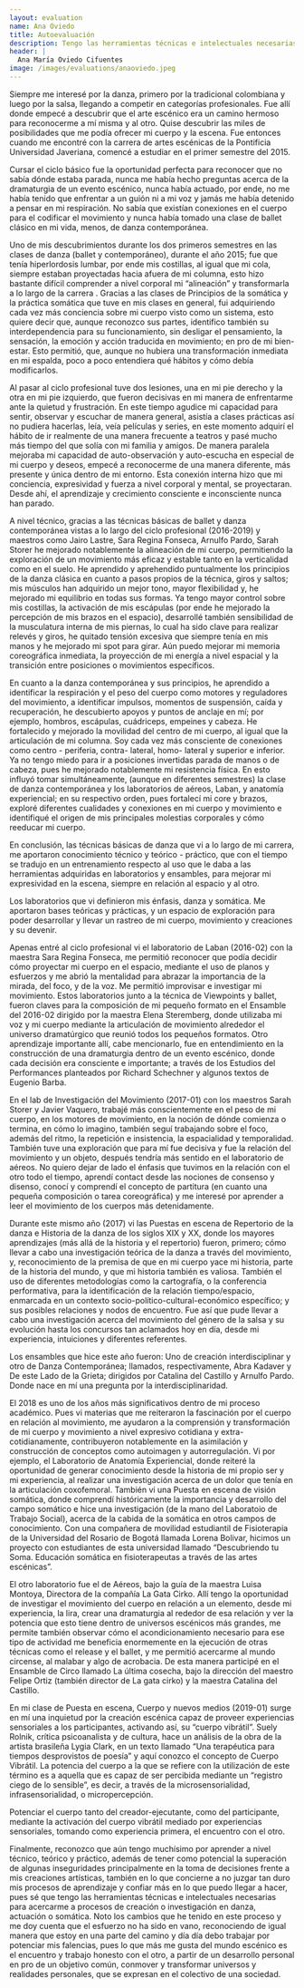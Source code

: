 ```yaml
---
layout: evaluation
name: Ana Oviedo
title: Autoevaluación
description: Tengo las herramientas técnicas e intelectuales necesarias para acercarme a procesos de creación o investigación en danza, actuación o somática.
header: |
  Ana María Oviedo Cifuentes
image: /images/evaluations/anaoviedo.jpeg
---
```



Siempre me interesé por la danza, primero por la tradicional colombiana y luego por la salsa, llegando a competir en categorías profesionales. Fue allí donde empecé a descubrir que el arte escénico era un camino hermoso para reconocerme a mí misma y al otro. Quise descubrir las miles de posibilidades que me podía ofrecer mi cuerpo y la escena. Fue entonces cuando me encontré con la carrera de artes escénicas de la Pontificia Universidad Javeriana, comencé a estudiar en el primer semestre del 2015.

Cursar el ciclo básico fue la oportunidad perfecta para reconocer que no sabía dónde estaba parada, nunca me había hecho preguntas acerca de la dramaturgia de un evento escénico, nunca había actuado, por ende, no me había tenido que enfrentar a un guión ni a mi voz y jamás me había detenido a pensar en mi respiración. No sabía que existían conexiones en el cuerpo para el codificar el movimiento y nunca había tomado una clase de ballet clásico en mi vida, menos, de danza contemporánea.

Uno de mis descubrimientos durante los dos primeros semestres en las clases de danza (ballet y contemporáneo), durante el año 2015; fue que tenía hiperlordosis lumbar, por ende mis costillas, al igual que mi cola, siempre estaban proyectadas hacia afuera de mi columna, esto hizo bastante difícil comprender a nivel corporal mi “alineación” y transformarla a lo largo de la carrera . Gracias a las clases de Principios de la somática y la práctica somática que tuve en mis clases en general, fui adquiriendo cada vez más conciencia sobre mi cuerpo visto como un sistema, esto quiere decir que, aunque reconozco sus partes, identifico también su interdependencia para su funcionamiento, sin desligar el pensamiento, la sensación, la emoción y acción traducida en movimiento; en pro de mi bien-estar. Esto permitió, que, aunque no hubiera una transformación inmediata en mi espalda, poco a poco entendiera qué hábitos y cómo debía modificarlos.

Al pasar al ciclo profesional tuve dos lesiones, una en mi pie derecho y la otra en mi pie izquierdo, que fueron decisivas en mi manera de enfrentarme ante la quietud y frustración. En este tiempo agudice mi capacidad para sentir, observar y escuchar de manera general, asistía a clases prácticas así no pudiera hacerlas, leía, veía películas y series, en este momento adquirí el hábito de ir realmente de una manera frecuente a teatros y pasé mucho más tiempo del que solía con mi familia y amigos. De manera paralela mejoraba mi capacidad de auto-observación y auto-escucha en especial de mi cuerpo y deseos, empecé a reconocerme de una manera diferente, más presente y única dentro de mi entorno. Esta conexión interna hizo que mi conciencia, expresividad y fuerza a nivel corporal y mental, se proyectaran. Desde ahí, el aprendizaje y crecimiento consciente e inconsciente nunca han parado.

A nivel técnico, gracias a las técnicas básicas de ballet y danza contemporánea vistas a lo largo del ciclo profesional (2016-2019) y maestros como Jairo Lastre, Sara Regina Fonseca, Arnulfo Pardo, Sarah Storer he mejorado notablemente la alineación de mi cuerpo, permitiendo la exploración de un movimiento más eficaz y estable tanto en la verticalidad como en el suelo. He aprendido y aprehendido puntualmente los principios de la danza clásica en cuanto a pasos propios de la técnica, giros y saltos; mis músculos han adquirido un mejor tono, mayor flexibilidad y, he mejorado mi equilibrio en todas sus formas. Ya tengo mayor control sobre mis costillas, la activación de mis escápulas (por ende he mejorado la percepción de mis brazos en el espacio), desarrollé también sensibilidad de la musculatura interna de mis piernas, lo cual ha sido clave para realizar relevés y giros, he quitado tensión excesiva que siempre tenía en mis manos y he mejorado mi spot para girar. Aún puedo mejorar mi memoria coreográfica inmediata, la proyección de mi energía a nivel espacial y la transición entre posiciones o movimientos específicos.

En cuanto a la danza contemporánea y sus principios, he aprendido a identificar la respiración y el peso del cuerpo como motores y reguladores del movimiento, a identificar impulsos, momentos de suspensión, caída y recuperación, he descubierto apoyos y puntos de anclaje en mí; por ejemplo, hombros, escápulas, cuádriceps, empeines y cabeza. He fortalecido y mejorado la movilidad del centro de mi cuerpo, al igual que la articulación de mi columna. Soy cada vez más consciente de conexiones como centro - periferia, contra- lateral, homo- lateral y superior e inferior. Ya no tengo miedo para ir a posiciones invertidas parada de manos o de cabeza, pues he mejorado notablemente mi resistencia física. En esto influyó tomar simultáneamente, (aunque en diferentes semestres) la clase de danza contemporánea y los laboratorios de aéreos, Laban, y anatomía experiencial;  en su respectivo orden, pues fortalecí mi core y brazos, exploré diferentes cualidades y conexiones en mi cuerpo y movimiento e identifiqué el origen de mis principales molestias corporales y cómo reeducar mi cuerpo.

En conclusión, las técnicas básicas de danza que vi a lo largo de mi carrera, me aportaron conocimiento técnico y teórico - práctico, que con el tiempo se tradujo en un entrenamiento respecto al uso que le daba a las herramientas adquiridas en laboratorios y ensambles, para mejorar mi expresividad en la escena, siempre en relación al espacio y al otro.

Los laboratorios que vi definieron mis énfasis, danza y somática. Me aportaron bases teóricas y prácticas, y un espacio de exploración  para poder desarrollar y llevar un rastreo de mi cuerpo, movimiento y creaciones y su devenir.

 Apenas entré al ciclo profesional vi el laboratorio de Laban (2016-02) con la maestra Sara Regina Fonseca, me permitió reconocer que podía decidir cómo proyectar mi cuerpo en el espacio, mediante el uso de planos y esfuerzos y me abrió la mentalidad para abrazar la importancia de la mirada, del foco, y de la voz. Me permitió improvisar e investigar mi movimiento. Estos laboratorios junto a la técnica de Viewpoints y ballet, fueron claves para la composición de mi pequeño formato en el Ensamble del 2016-02 dirigido por la maestra Elena Steremberg, donde utilizaba mi voz y mi cuerpo mediante la articulación de movimiento alrededor el universo dramatúrgico que reunió todos los pequeños formatos. Otro aprendizaje importante allí, cabe mencionarlo, fue en entendimiento en la construcción de una dramaturgia dentro de un evento escénico, donde cada decisión era consciente e importante; a través de los Estudios del Performances planteados por Richard Schechner y algunos textos de Eugenio Barba.

En el lab de Investigación del Movimiento (2017-01) con los maestros Sarah Storer y Javier Vaquero, trabajé más conscientemente en el peso de mi cuerpo, en los motores de movimiento, en la noción de dónde comienza o termina, en cómo lo imagino, también seguí trabajando sobre el foco, además del ritmo, la repetición e insistencia, la espacialidad y temporalidad. También tuve una exploración que para mí fue decisiva y fue la relación del movimiento y un objeto, después tendría más sentido en el laboratorio de aéreos. No quiero dejar de lado el énfasis que tuvimos en la relación con el otro todo el tiempo, aprendí contact desde las nociones de consenso y disenso, conocí y comprendí el concepto de partitura (en cuanto una pequeña composición o tarea coreográfica) y me interesé por aprender a leer el movimiento de los cuerpos más detenidamente.

Durante este mismo año (2017) vi las Puestas en escena de Repertorio de la danza e Historia de la danza de los siglos XIX y XX, donde los mayores aprendizajes (más allá de la historia y el repertorio) fueron, primero; cómo llevar a cabo una investigación teórica de la danza a través del movimiento, y, reconocimiento de la premisa de que en mi cuerpo yace mi historia, parte de la historia del mundo, y que mi historia también es valiosa. También el uso de diferentes metodologías como la cartografía, o la conferencia performativa, para la identificación de la relación tiempo/espacio, enmarcada en un contexto socio-político-cultural-económico específico; y sus posibles relaciones y nodos de encuentro. Fue así que pude llevar a cabo una investigación acerca del movimiento del género de la salsa y su evolución hasta los concursos tan aclamados hoy en día, desde mi experiencia, intuiciones y diferentes referentes.

Los ensambles que hice este año fueron: Uno de creación interdisciplinar y otro de Danza Contemporánea; llamados, respectivamente, Abra Kadaver y De este Lado de la Grieta; dirigidos por Catalina del Castillo y Arnulfo Pardo. Donde nace en mí una pregunta por la interdisciplinaridad.

El 2018 es uno de los años más significativos dentro de mi proceso académico. Pues vi materias que me reiteraron la fascinación por el cuerpo en relación al movimiento, me ayudaron a la comprensión y transformación de mi cuerpo y movimiento a nivel expresivo cotidiana y extra-cotidianamente, contribuyeron notablemente en la asimilación y construcción de conceptos como autoimagen y autorregulación. Vi por ejemplo, el Laboratorio de Anatomía Experiencial, donde reiteré la oportunidad de generar conocimiento desde la historia de mi propio ser y mi experiencia, al realizar una investigación acerca de un dolor que tenía en la articulación coxofemoral. También vi una Puesta en escena de visión somática, donde comprendí históricamente la importancia y desarrollo del campo somático e hice una investigación (de la mano del Laboratoio de Trabajo Social), acerca de la cabida de la somática en otros campos de conocimiento. Con una compañera de movilidad estudiantil de Fisioterapia de la Universidad del Rosario de Bogotá llamada Lorena Bolivar, hicimos un proyecto con estudiantes de esta universidad llamado “Descubriendo tu Soma. Educación somática en fisioterapeutas a través de las artes escénicas”.

El otro laboratorio fue el de Aéreos, bajo la guía de la maestra Luisa Montoya, Directora de la compañía La Gata Cirko. Allí tengo la oportunidad de investigar el movimiento del cuerpo en relación a un elemento, desde mi experiencia, la lira, crear una dramaturgia al rededor de esa relación y ver la potencia que esto tiene dentro de universos escénicos más grandes, me permite también observar cómo el acondicionamiento necesario para ese tipo de actividad me beneficia enormemente en la ejecución de otras técnicas como el release y el ballet, y me permitió acercarme al mundo circense, al malabar y algo de acrobacia. De esta manera participé en el Ensamble de Circo llamado La última cosecha, bajo la dirección del maestro Felipe Ortiz (también director de La gata cirko) y la maestra Catalina del Castillo.


En mi clase de Puesta en escena, Cuerpo y nuevos medios (2019-01) surge en mí una inquietud por la creación escénica capaz de proveer experiencias sensoriales a los participantes, activando así, su “cuerpo vibrátil”. Suely Rolnik, crítica psicoanalista y de cultura, hace un análisis de la obra de la artista brasileña Lygia Clark, en un texto llamado “Una terapéutica para tiempos desprovistos de poesía” y aquí conozco el concepto de Cuerpo Vibrátil. La potencia del cuerpo a la que se refiere con la utilización de este término es a aquella que es capaz de ser percibida mediante un “registro ciego de lo sensible”, es decir, a través de la microsensorialidad, infrasensorialidad, o micropercepción.

Potenciar el cuerpo tanto del creador-ejecutante, como del participante, mediante la activación del cuerpo vibrátil mediado por experiencias sensoriales, tomando como experiencia primera, el encuentro con el otro.

Finalmente, reconozco que aún tengo muchísimo por aprender a nivel técnico, teórico y práctico, además de tener como potencial la superación de algunas inseguridades principalmente en la toma de decisiones frente a mis creaciones artísticas, también en lo que concierne a no juzgar tan duro mis procesos de aprendizaje y confiar más en lo que puedo llegar a hacer, pues sé que tengo las herramientas técnicas e intelectuales necesarias para acercarme a procesos de creación o investigación en danza, actuación o somática. Noto los cambios que he tenido en este proceso y me doy cuenta que el esfuerzo no ha sido en vano, reconociendo de igual manera que estoy en una parte del camino y día día debo trabajar por potenciar mis falencias, pues lo que más me gusta del mundo escénico es el encuentro y trabajo honesto con el otro, a partir de un desarrollo personal en pro de un objetivo común, conmover y transformar universos y realidades personales, que se expresan en el colectivo de una sociedad.
